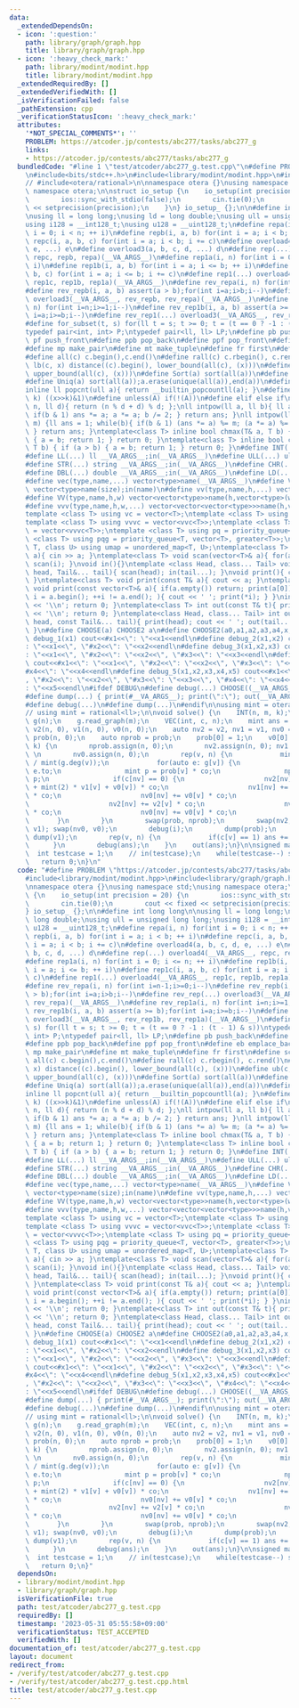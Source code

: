 ```yaml
---
data:
  _extendedDependsOn:
  - icon: ':question:'
    path: library/graph/graph.hpp
    title: library/graph/graph.hpp
  - icon: ':heavy_check_mark:'
    path: library/modint/modint.hpp
    title: library/modint/modint.hpp
  _extendedRequiredBy: []
  _extendedVerifiedWith: []
  _isVerificationFailed: false
  _pathExtension: cpp
  _verificationStatusIcon: ':heavy_check_mark:'
  attributes:
    '*NOT_SPECIAL_COMMENTS*': ''
    PROBLEM: https://atcoder.jp/contests/abc277/tasks/abc277_g
    links:
    - https://atcoder.jp/contests/abc277/tasks/abc277_g
  bundledCode: "#line 1 \"test/atcoder/abc277_g.test.cpp\"\n#define PROBLEM \"https://atcoder.jp/contests/abc277/tasks/abc277_g\"\
    \n#include<bits/stdc++.h>\n#include<library/modint/modint.hpp>\n#include<library/graph/graph.hpp>\n\
    // #include<otera/rational>\n\nnamespace otera {}\nusing namespace std;\nusing\
    \ namespace otera;\n\nstruct io_setup {\n    io_setup(int precision = 20) {\n\
    \        ios::sync_with_stdio(false);\n        cin.tie(0);\n        cout << fixed\
    \ << setprecision(precision);\n    }\n} io_setup_ {};\n\n#define int long long\n\
    \nusing ll = long long;\nusing ld = long double;\nusing ull = unsigned long long;\n\
    using i128 = __int128_t;\nusing u128 = __uint128_t;\n#define repa(i, n) for(int\
    \ i = 0; i < n; ++ i)\n#define repb(i, a, b) for(int i = a; i < b; ++ i)\n#define\
    \ repc(i, a, b, c) for(int i = a; i < b; i += c)\n#define overload4(a, b, c, d,\
    \ e, ...) e\n#define overload3(a, b, c, d, ...) d\n#define rep(...) overload4(__VA_ARGS__,\
    \ repc, repb, repa)(__VA_ARGS__)\n#define rep1a(i, n) for(int i = 0; i <= n; ++\
    \ i)\n#define rep1b(i, a, b) for(int i = a; i <= b; ++ i)\n#define rep1c(i, a,\
    \ b, c) for(int i = a; i <= b; i += c)\n#define rep1(...) overload4(__VA_ARGS__,\
    \ rep1c, rep1b, rep1a)(__VA_ARGS__)\n#define rev_repa(i, n) for(int i=n-1;i>=0;i--)\n\
    #define rev_repb(i, a, b) assert(a > b);for(int i=a;i>b;i--)\n#define rev_rep(...)\
    \ overload3(__VA_ARGS__, rev_repb, rev_repa)(__VA_ARGS__)\n#define rev_rep1a(i,\
    \ n) for(int i=n;i>=1;i--)\n#define rev_rep1b(i, a, b) assert(a >= b);for(int\
    \ i=a;i>=b;i--)\n#define rev_rep1(...) overload3(__VA_ARGS__, rev_rep1b, rev_rep1a)(__VA_ARGS__)\n\
    #define for_subset(t, s) for(ll t = s; t >= 0; t = (t == 0 ? -1 : (t - 1) & s))\n\
    typedef pair<int, int> P;\ntypedef pair<ll, ll> LP;\n#define pb push_back\n#define\
    \ pf push_front\n#define ppb pop_back\n#define ppf pop_front\n#define eb emplace_back\n\
    #define mp make_pair\n#define mt make_tuple\n#define fr first\n#define sc second\n\
    #define all(c) c.begin(),c.end()\n#define rall(c) c.rbegin(), c.rend()\n#define\
    \ lb(c, x) distance((c).begin(), lower_bound(all(c), (x)))\n#define ub(c, x) distance((c).begin(),\
    \ upper_bound(all(c), (x)))\n#define Sort(a) sort(all(a))\n#define Rev(a) reverse(all(a))\n\
    #define Uniq(a) sort(all(a));a.erase(unique(all(a)),end(a))\n#define si(c) (int)(c).size()\n\
    inline ll popcnt(ull a){ return __builtin_popcountll(a); }\n#define kth_bit(x,\
    \ k) ((x>>k)&1)\n#define unless(A) if(!(A))\n#define elif else if\nll modulo(ll\
    \ n, ll d){ return (n % d + d) % d; };\nll intpow(ll a, ll b){ ll ans = 1; while(b){\
    \ if(b & 1) ans *= a; a *= a; b /= 2; } return ans; }\nll intpow(ll a, ll b, ll\
    \ m) {ll ans = 1; while(b){ if(b & 1) (ans *= a) %= m; (a *= a) %= m; b /= 2;\
    \ } return ans; }\ntemplate<class T> inline bool chmax(T& a, T b) { if (a < b)\
    \ { a = b; return 1; } return 0; }\ntemplate<class T> inline bool chmin(T& a,\
    \ T b) { if (a > b) { a = b; return 1; } return 0; }\n#define INT(...) int __VA_ARGS__;in(__VA_ARGS__)\n\
    #define LL(...) ll __VA_ARGS__;in(__VA_ARGS__)\n#define ULL(...) ull __VA_ARGS__;in(__VA_ARGS__)\n\
    #define STR(...) string __VA_ARGS__;in(__VA_ARGS__)\n#define CHR(...) char __VA_ARGS__;in(__VA_ARGS__)\n\
    #define DBL(...) double __VA_ARGS__;in(__VA_ARGS__)\n#define LD(...) ld __VA_ARGS__;in(__VA_ARGS__)\n\
    #define vec(type,name,...) vector<type>name(__VA_ARGS__)\n#define VEC(type,name,size)\
    \ vector<type>name(size);in(name)\n#define vv(type,name,h,...) vector<vector<type>>name(h,vector<type>(__VA_ARGS__))\n\
    #define VV(type,name,h,w) vector<vector<type>>name(h,vector<type>(w));in(name)\n\
    #define vvv(type,name,h,w,...) vector<vector<vector<type>>>name(h,vector<vector<type>>(w,vector<type>(__VA_ARGS__)))\n\
    template <class T> using vc = vector<T>;\ntemplate <class T> using vvc = vector<vc<T>>;\n\
    template <class T> using vvvc = vector<vvc<T>>;\ntemplate <class T> using vvvvc\
    \ = vector<vvvc<T>>;\ntemplate <class T> using pq = priority_queue<T>;\ntemplate\
    \ <class T> using pqg = priority_queue<T, vector<T>, greater<T>>;\ntemplate <class\
    \ T, class U> using umap = unordered_map<T, U>;\ntemplate<class T> void scan(T&\
    \ a){ cin >> a; }\ntemplate<class T> void scan(vector<T>& a){ for(auto&& i : a)\
    \ scan(i); }\nvoid in(){}\ntemplate <class Head, class... Tail> void in(Head&\
    \ head, Tail&... tail){ scan(head); in(tail...); }\nvoid print(){ cout << ' ';\
    \ }\ntemplate<class T> void print(const T& a){ cout << a; }\ntemplate<class T>\
    \ void print(const vector<T>& a){ if(a.empty()) return; print(a[0]); for(auto\
    \ i = a.begin(); ++i != a.end(); ){ cout << ' '; print(*i); } }\nint out(){ cout\
    \ << '\\n'; return 0; }\ntemplate<class T> int out(const T& t){ print(t); cout\
    \ << '\\n'; return 0; }\ntemplate<class Head, class... Tail> int out(const Head&\
    \ head, const Tail&... tail){ print(head); cout << ' '; out(tail...); return 0;\
    \ }\n#define CHOOSE(a) CHOOSE2 a\n#define CHOOSE2(a0,a1,a2,a3,a4,x,...) x\n#define\
    \ debug_1(x1) cout<<#x1<<\": \"<<x1<<endl\n#define debug_2(x1,x2) cout<<#x1<<\"\
    : \"<<x1<<\", \"#x2<<\": \"<<x2<<endl\n#define debug_3(x1,x2,x3) cout<<#x1<<\"\
    : \"<<x1<<\", \"#x2<<\": \"<<x2<<\", \"#x3<<\": \"<<x3<<endl\n#define debug_4(x1,x2,x3,x4)\
    \ cout<<#x1<<\": \"<<x1<<\", \"#x2<<\": \"<<x2<<\", \"#x3<<\": \"<<x3<<\", \"\
    #x4<<\": \"<<x4<<endl\n#define debug_5(x1,x2,x3,x4,x5) cout<<#x1<<\": \"<<x1<<\"\
    , \"#x2<<\": \"<<x2<<\", \"#x3<<\": \"<<x3<<\", \"#x4<<\": \"<<x4<<\", \"#x5<<\"\
    : \"<<x5<<endl\n#ifdef DEBUG\n#define debug(...) CHOOSE((__VA_ARGS__,debug_5,debug_4,debug_3,debug_2,debug_1,~))(__VA_ARGS__)\n\
    #define dump(...) { print(#__VA_ARGS__); print(\":\"); out(__VA_ARGS__); }\n#else\n\
    #define debug(...)\n#define dump(...)\n#endif\n\nusing mint = otera::modint998;\n\
    // using mint = rational<ll>;\n\nvoid solve() {\n    INT(n, m, k);\n    graph<int>\
    \ g(n);\n    g.read_graph(m);\n    VEC(int, c, n);\n    mint ans = 0;\n    vc<mint>\
    \ v2(n, 0), v1(n, 0), v0(n, 0);\n    auto nv2 = v2, nv1 = v1, nv0 = v0;\n    vc<mint>\
    \ prob(n, 0);\n    auto nprob = prob;\n    prob[0] = 1;\n    v0[0] = 1;\n    rep(i,\
    \ k) {\n        nprob.assign(n, 0);\n        nv2.assign(n, 0); nv1.assign(n, 0);\
    \ \n        nv0.assign(n, 0);\n        rep(v, n) {\n            mint co = mint(1)\
    \ / mint(g.deg(v));\n            for(auto e: g[v]) {\n                int nv =\
    \ e.to;\n                mint p = prob[v] * co;\n                nprob[nv] +=\
    \ p;\n                if(c[nv] == 0) {\n                    nv2[nv] += (v2[v]\
    \ + mint(2) * v1[v] + v0[v]) * co;\n                    nv1[nv] += (v1[v] + v0[v])\
    \ * co;\n                    nv0[nv] += v0[v] * co;\n                } else {\n\
    \                    nv2[nv] += v2[v] * co;\n                    nv1[nv] += v1[v]\
    \ * co;\n                    nv0[nv] += v0[v] * co;\n                }\n     \
    \       }\n        }\n        swap(prob, nprob);\n        swap(nv2, v2); swap(nv1,\
    \ v1); swap(nv0, v0);\n        debug(i);\n        dump(prob);\n        dump(v2);\
    \ dump(v1);\n        rep(v, n) {\n            if(c[v] == 1) ans += v2[v];\n  \
    \      }\n        debug(ans);\n    }\n    out(ans);\n}\n\nsigned main() {\n  \
    \  int testcase = 1;\n    // in(testcase);\n    while(testcase--) solve();\n \
    \   return 0;\n}\n"
  code: "#define PROBLEM \"https://atcoder.jp/contests/abc277/tasks/abc277_g\"\n#include<bits/stdc++.h>\n\
    #include<library/modint/modint.hpp>\n#include<library/graph/graph.hpp>\n// #include<otera/rational>\n\
    \nnamespace otera {}\nusing namespace std;\nusing namespace otera;\n\nstruct io_setup\
    \ {\n    io_setup(int precision = 20) {\n        ios::sync_with_stdio(false);\n\
    \        cin.tie(0);\n        cout << fixed << setprecision(precision);\n    }\n\
    } io_setup_ {};\n\n#define int long long\n\nusing ll = long long;\nusing ld =\
    \ long double;\nusing ull = unsigned long long;\nusing i128 = __int128_t;\nusing\
    \ u128 = __uint128_t;\n#define repa(i, n) for(int i = 0; i < n; ++ i)\n#define\
    \ repb(i, a, b) for(int i = a; i < b; ++ i)\n#define repc(i, a, b, c) for(int\
    \ i = a; i < b; i += c)\n#define overload4(a, b, c, d, e, ...) e\n#define overload3(a,\
    \ b, c, d, ...) d\n#define rep(...) overload4(__VA_ARGS__, repc, repb, repa)(__VA_ARGS__)\n\
    #define rep1a(i, n) for(int i = 0; i <= n; ++ i)\n#define rep1b(i, a, b) for(int\
    \ i = a; i <= b; ++ i)\n#define rep1c(i, a, b, c) for(int i = a; i <= b; i +=\
    \ c)\n#define rep1(...) overload4(__VA_ARGS__, rep1c, rep1b, rep1a)(__VA_ARGS__)\n\
    #define rev_repa(i, n) for(int i=n-1;i>=0;i--)\n#define rev_repb(i, a, b) assert(a\
    \ > b);for(int i=a;i>b;i--)\n#define rev_rep(...) overload3(__VA_ARGS__, rev_repb,\
    \ rev_repa)(__VA_ARGS__)\n#define rev_rep1a(i, n) for(int i=n;i>=1;i--)\n#define\
    \ rev_rep1b(i, a, b) assert(a >= b);for(int i=a;i>=b;i--)\n#define rev_rep1(...)\
    \ overload3(__VA_ARGS__, rev_rep1b, rev_rep1a)(__VA_ARGS__)\n#define for_subset(t,\
    \ s) for(ll t = s; t >= 0; t = (t == 0 ? -1 : (t - 1) & s))\ntypedef pair<int,\
    \ int> P;\ntypedef pair<ll, ll> LP;\n#define pb push_back\n#define pf push_front\n\
    #define ppb pop_back\n#define ppf pop_front\n#define eb emplace_back\n#define\
    \ mp make_pair\n#define mt make_tuple\n#define fr first\n#define sc second\n#define\
    \ all(c) c.begin(),c.end()\n#define rall(c) c.rbegin(), c.rend()\n#define lb(c,\
    \ x) distance((c).begin(), lower_bound(all(c), (x)))\n#define ub(c, x) distance((c).begin(),\
    \ upper_bound(all(c), (x)))\n#define Sort(a) sort(all(a))\n#define Rev(a) reverse(all(a))\n\
    #define Uniq(a) sort(all(a));a.erase(unique(all(a)),end(a))\n#define si(c) (int)(c).size()\n\
    inline ll popcnt(ull a){ return __builtin_popcountll(a); }\n#define kth_bit(x,\
    \ k) ((x>>k)&1)\n#define unless(A) if(!(A))\n#define elif else if\nll modulo(ll\
    \ n, ll d){ return (n % d + d) % d; };\nll intpow(ll a, ll b){ ll ans = 1; while(b){\
    \ if(b & 1) ans *= a; a *= a; b /= 2; } return ans; }\nll intpow(ll a, ll b, ll\
    \ m) {ll ans = 1; while(b){ if(b & 1) (ans *= a) %= m; (a *= a) %= m; b /= 2;\
    \ } return ans; }\ntemplate<class T> inline bool chmax(T& a, T b) { if (a < b)\
    \ { a = b; return 1; } return 0; }\ntemplate<class T> inline bool chmin(T& a,\
    \ T b) { if (a > b) { a = b; return 1; } return 0; }\n#define INT(...) int __VA_ARGS__;in(__VA_ARGS__)\n\
    #define LL(...) ll __VA_ARGS__;in(__VA_ARGS__)\n#define ULL(...) ull __VA_ARGS__;in(__VA_ARGS__)\n\
    #define STR(...) string __VA_ARGS__;in(__VA_ARGS__)\n#define CHR(...) char __VA_ARGS__;in(__VA_ARGS__)\n\
    #define DBL(...) double __VA_ARGS__;in(__VA_ARGS__)\n#define LD(...) ld __VA_ARGS__;in(__VA_ARGS__)\n\
    #define vec(type,name,...) vector<type>name(__VA_ARGS__)\n#define VEC(type,name,size)\
    \ vector<type>name(size);in(name)\n#define vv(type,name,h,...) vector<vector<type>>name(h,vector<type>(__VA_ARGS__))\n\
    #define VV(type,name,h,w) vector<vector<type>>name(h,vector<type>(w));in(name)\n\
    #define vvv(type,name,h,w,...) vector<vector<vector<type>>>name(h,vector<vector<type>>(w,vector<type>(__VA_ARGS__)))\n\
    template <class T> using vc = vector<T>;\ntemplate <class T> using vvc = vector<vc<T>>;\n\
    template <class T> using vvvc = vector<vvc<T>>;\ntemplate <class T> using vvvvc\
    \ = vector<vvvc<T>>;\ntemplate <class T> using pq = priority_queue<T>;\ntemplate\
    \ <class T> using pqg = priority_queue<T, vector<T>, greater<T>>;\ntemplate <class\
    \ T, class U> using umap = unordered_map<T, U>;\ntemplate<class T> void scan(T&\
    \ a){ cin >> a; }\ntemplate<class T> void scan(vector<T>& a){ for(auto&& i : a)\
    \ scan(i); }\nvoid in(){}\ntemplate <class Head, class... Tail> void in(Head&\
    \ head, Tail&... tail){ scan(head); in(tail...); }\nvoid print(){ cout << ' ';\
    \ }\ntemplate<class T> void print(const T& a){ cout << a; }\ntemplate<class T>\
    \ void print(const vector<T>& a){ if(a.empty()) return; print(a[0]); for(auto\
    \ i = a.begin(); ++i != a.end(); ){ cout << ' '; print(*i); } }\nint out(){ cout\
    \ << '\\n'; return 0; }\ntemplate<class T> int out(const T& t){ print(t); cout\
    \ << '\\n'; return 0; }\ntemplate<class Head, class... Tail> int out(const Head&\
    \ head, const Tail&... tail){ print(head); cout << ' '; out(tail...); return 0;\
    \ }\n#define CHOOSE(a) CHOOSE2 a\n#define CHOOSE2(a0,a1,a2,a3,a4,x,...) x\n#define\
    \ debug_1(x1) cout<<#x1<<\": \"<<x1<<endl\n#define debug_2(x1,x2) cout<<#x1<<\"\
    : \"<<x1<<\", \"#x2<<\": \"<<x2<<endl\n#define debug_3(x1,x2,x3) cout<<#x1<<\"\
    : \"<<x1<<\", \"#x2<<\": \"<<x2<<\", \"#x3<<\": \"<<x3<<endl\n#define debug_4(x1,x2,x3,x4)\
    \ cout<<#x1<<\": \"<<x1<<\", \"#x2<<\": \"<<x2<<\", \"#x3<<\": \"<<x3<<\", \"\
    #x4<<\": \"<<x4<<endl\n#define debug_5(x1,x2,x3,x4,x5) cout<<#x1<<\": \"<<x1<<\"\
    , \"#x2<<\": \"<<x2<<\", \"#x3<<\": \"<<x3<<\", \"#x4<<\": \"<<x4<<\", \"#x5<<\"\
    : \"<<x5<<endl\n#ifdef DEBUG\n#define debug(...) CHOOSE((__VA_ARGS__,debug_5,debug_4,debug_3,debug_2,debug_1,~))(__VA_ARGS__)\n\
    #define dump(...) { print(#__VA_ARGS__); print(\":\"); out(__VA_ARGS__); }\n#else\n\
    #define debug(...)\n#define dump(...)\n#endif\n\nusing mint = otera::modint998;\n\
    // using mint = rational<ll>;\n\nvoid solve() {\n    INT(n, m, k);\n    graph<int>\
    \ g(n);\n    g.read_graph(m);\n    VEC(int, c, n);\n    mint ans = 0;\n    vc<mint>\
    \ v2(n, 0), v1(n, 0), v0(n, 0);\n    auto nv2 = v2, nv1 = v1, nv0 = v0;\n    vc<mint>\
    \ prob(n, 0);\n    auto nprob = prob;\n    prob[0] = 1;\n    v0[0] = 1;\n    rep(i,\
    \ k) {\n        nprob.assign(n, 0);\n        nv2.assign(n, 0); nv1.assign(n, 0);\
    \ \n        nv0.assign(n, 0);\n        rep(v, n) {\n            mint co = mint(1)\
    \ / mint(g.deg(v));\n            for(auto e: g[v]) {\n                int nv =\
    \ e.to;\n                mint p = prob[v] * co;\n                nprob[nv] +=\
    \ p;\n                if(c[nv] == 0) {\n                    nv2[nv] += (v2[v]\
    \ + mint(2) * v1[v] + v0[v]) * co;\n                    nv1[nv] += (v1[v] + v0[v])\
    \ * co;\n                    nv0[nv] += v0[v] * co;\n                } else {\n\
    \                    nv2[nv] += v2[v] * co;\n                    nv1[nv] += v1[v]\
    \ * co;\n                    nv0[nv] += v0[v] * co;\n                }\n     \
    \       }\n        }\n        swap(prob, nprob);\n        swap(nv2, v2); swap(nv1,\
    \ v1); swap(nv0, v0);\n        debug(i);\n        dump(prob);\n        dump(v2);\
    \ dump(v1);\n        rep(v, n) {\n            if(c[v] == 1) ans += v2[v];\n  \
    \      }\n        debug(ans);\n    }\n    out(ans);\n}\n\nsigned main() {\n  \
    \  int testcase = 1;\n    // in(testcase);\n    while(testcase--) solve();\n \
    \   return 0;\n}"
  dependsOn:
  - library/modint/modint.hpp
  - library/graph/graph.hpp
  isVerificationFile: true
  path: test/atcoder/abc277_g.test.cpp
  requiredBy: []
  timestamp: '2023-05-31 05:55:58+09:00'
  verificationStatus: TEST_ACCEPTED
  verifiedWith: []
documentation_of: test/atcoder/abc277_g.test.cpp
layout: document
redirect_from:
- /verify/test/atcoder/abc277_g.test.cpp
- /verify/test/atcoder/abc277_g.test.cpp.html
title: test/atcoder/abc277_g.test.cpp
---
```

